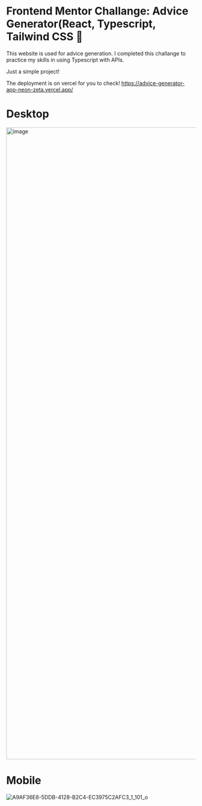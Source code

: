 # Frontend Mentor Challange: Advice Generator(React, Typescript, Tailwind CSS 🧨

This website is used for advice generation. I completed this challange to practice my skills in using Typescript with APIs.

Just a simple project!

The deployment is on vercel for you to check! https://advice-generator-app-neon-zeta.vercel.app/


# Desktop

<img width="1677" alt="image" src="https://user-images.githubusercontent.com/55697885/232502204-102e86c1-ebd3-461c-acc6-e838b068ca8c.png">



# Mobile

![A9AF36E8-5DDB-4128-B2C4-EC3975C2AFC3_1_101_o](https://user-images.githubusercontent.com/55697885/232502312-bc0feadd-ad99-4d3f-a06b-77df3244c2a8.jpeg)



